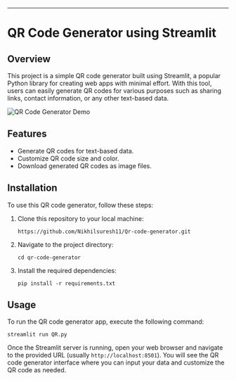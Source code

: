 ---

# QR Code Generator using Streamlit

## Overview

This project is a simple QR code generator built using Streamlit, a popular Python library for creating web apps with minimal effort. With this tool, users can easily generate QR codes for various purposes such as sharing links, contact information, or any other text-based data.

![QR Code Generator Demo](demo.gif)

## Features

- Generate QR codes for text-based data.
- Customize QR code size and color.
- Download generated QR codes as image files.

## Installation

To use this QR code generator, follow these steps:

1. Clone this repository to your local machine:

   ```
   https://github.com/Nikhilsuresh11/Qr-code-generator.git
   ```

2. Navigate to the project directory:

   ```
   cd qr-code-generator
   ```

3. Install the required dependencies:

   ```
   pip install -r requirements.txt
   ```

## Usage

To run the QR code generator app, execute the following command:

```
streamlit run QR.py
```

Once the Streamlit server is running, open your web browser and navigate to the provided URL (usually `http://localhost:8501`). You will see the QR code generator interface where you can input your data and customize the QR code as needed.
